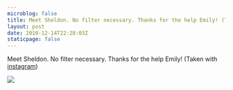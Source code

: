 ```yaml
---
microblog: false
title: Meet Sheldon. No filter necessary. Thanks for the help Emily! (Taken with instagram)
layout: post
date: 2010-12-14T22:28:03Z
staticpage: false
---
```


Meet Sheldon. No filter necessary. Thanks for the help Emily! (Taken
with [instagram](http://instagr.am))

![](http://www.tumblr.com/photo/1280/jsorge/2322147501/1/tumblr_ldghypWOYX1qzpdrh)
